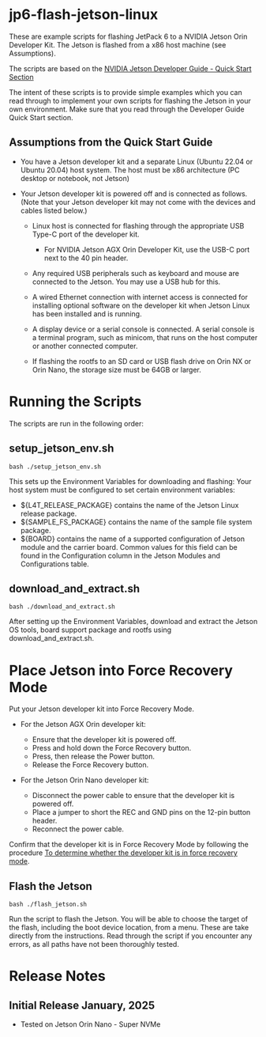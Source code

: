 # jp6-flash-jetson-linux

These are example scripts for flashing JetPack 6 to a NVIDIA Jetson Orin Developer Kit. The Jetson is flashed from a x86 host machine (see Assumptions).

The scripts are based on the [NVIDIA Jetson Developer Guide - Quick Start Section](https://docs.nvidia.com/jetson/archives/r36.4.3/DeveloperGuide/IN/QuickStart.html#quick-start)

The intent of these scripts is to provide simple examples which you can read through to implement your own scripts for flashing the Jetson in your own environment. Make sure that you read through the Developer Guide Quick Start section. 

##  Assumptions from the Quick Start Guide 

* You have a Jetson developer kit and a separate Linux (Ubuntu 22.04 or Ubuntu 20.04) host system. The host must be x86 architecture (PC desktop or notebook, not Jetson)
* Your Jetson developer kit is powered off and is connected as follows. (Note that your Jetson developer kit may not come with the devices and cables listed below.)

  * Linux host is connected for flashing through the appropriate USB Type-C port of the developer kit.

    * For NVIDIA Jetson AGX Orin Developer Kit, use the USB-C port next to the 40 pin header.

  * Any required USB peripherals such as keyboard and mouse are connected to the Jetson. You may use a USB hub for this.
  * A wired Ethernet connection with internet access is connected for installing optional software on the developer kit when Jetson Linux has been installed and is running.
  * A display device or a serial console is connected. A serial console is a terminal program, such as minicom, that runs on the host computer or another connected computer.
  * If flashing the rootfs to an SD card or USB flash drive on Orin NX or Orin Nano, the storage size must be 64GB or larger.


# Running the Scripts
The scripts are run in the following order:

## setup_jetson_env.sh

```
bash ./setup_jetson_env.sh
```

This sets up the Environment Variables for downloading and flashing: Your host system must be configured to set certain environment variables:

* ${L4T_RELEASE_PACKAGE} contains the name of the Jetson Linux release package.
* ${SAMPLE_FS_PACKAGE} contains the name of the sample file system package.
* ${BOARD} contains the name of a supported configuration of Jetson module and the carrier board. Common values for this field can be found in the Configuration column in the Jetson Modules and Configurations table.

## download_and_extract.sh

```
bash ./download_and_extract.sh
```
After setting up the Environment Variables, download and extract the Jetson OS tools, board support package and rootfs using download_and_extract.sh.

# Place Jetson into Force Recovery Mode
Put your Jetson developer kit into Force Recovery Mode.

* For the Jetson AGX Orin developer kit:
  * Ensure that the developer kit is powered off.
  * Press and hold down the Force Recovery button.
  * Press, then release the Power button.
  * Release the Force Recovery button.
 
* For the Jetson Orin Nano developer kit:
  * Disconnect the power cable to ensure that the developer kit is powered off.
  * Place a jumper to short the REC and GND pins on the 12-pin button header.
  * Reconnect the power cable.

Confirm that the developer kit is in Force Recovery Mode by following the procedure [To determine whether the developer kit is in force recovery mode](https://docs.nvidia.com/jetson/archives/r36.4.3/DeveloperGuide/IN/QuickStart.html#to-determine-whether-the-developer-kit-is-in-force-recovery-mode).

## Flash the Jetson
```
bash ./flash_jetson.sh
```
Run the script to flash the Jetson. You will be able to choose the target of the flash, including the boot device location, from a menu. These are take directly from the instructions. Read through the script if you encounter any errors, as all paths have not been thoroughly tested.

# Release Notes
## Initial Release January, 2025
* Tested on Jetson Orin Nano - Super NVMe
